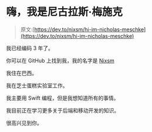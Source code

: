 # 嗨，我是尼古拉斯·梅施克

> 原文:[https://dev.to/nixsm/hi-im-nicholas-meschke](https://dev.to/nixsm/hi-im-nicholas-meschke)

我已经编码 3 年了。

你可以在 GitHub 上找到我，我的名字是 [Nixsm](https://github.com/Nixsm)

我住在巴西。

我在芝士蛋糕实验室工作。

我主要用 Swift 编程，但是我想知道所有的事情。

我目前正在学习更多关于后端和移动开发的知识。

很高兴见到你。